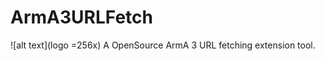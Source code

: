 # ArmA3URLFetch
![alt text](logo =256x)
A OpenSource ArmA 3 URL fetching extension tool.

[logo]: https://img2.picload.org/image/dgdiaali/a3uf_transparent_icon_x256.png "Alternative Text"
